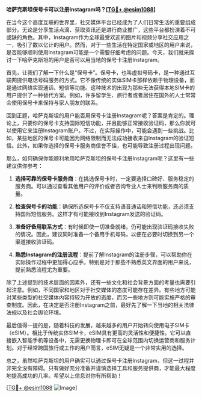 **哈萨克斯坦保号卡可以注册Instagram吗？[[TG💪+ @esim1088](https://t.me/s/esim1088)]**

在当今这个高度互联的世界里，社交媒体平台已经成为了人们日常生活的重要组成部分。无论是分享生活点滴、获取资讯还是进行商业推广，这些平台都扮演着不可或缺的角色。其中，Instagram作为全球最受欢迎的图片和视频分享社交应用之一，吸引了数以亿计的用户。然而，对于一些生活在特定国家或地区的用户来说，是否能够顺利使用Instagram可能是一个需要仔细考虑的问题。今天，我们就来探讨一下哈萨克斯坦的用户是否可以用当地的保号卡注册Instagram。

首先，让我们了解一下什么是“保号卡”。保号卡，也叫虚拟号码卡，是一种通过互联网提供电话号码服务的方式。它不像传统的实体SIM卡那样依赖于物理设备，而是通过网络实现通话、短信等功能。这种技术的出现为那些无法获得本地SIM卡的用户提供了一种替代方案。例如，许多留学生、旅行者或者居住在国外的人士常常会使用保号卡来保持与家人朋友的联系。

回到正题，哈萨克斯坦的用户能否用保号卡注册Instagram呢？答案是肯定的。理论上，只要你的保号卡支持国际短信功能，并且能够正常接收验证码，那么你就可以使用它来注册Instagram账户。不过，在实际操作中，可能会遇到一些挑战。比如，某些地区的保号卡可能因为网络限制而无法成功接收来自Instagram的验证短信。此外，如果你选择的保号卡服务商信誉不佳，也可能导致注册过程出现问题。

那么，如何确保你能顺利地用哈萨克斯坦的保号卡注册Instagram呢？这里有一些建议供你参考：

1. **选择可靠的保号卡服务商**：在挑选保号卡时，一定要选择口碑好、服务稳定的服务商。可以通过查看其他用户的评价或者咨询专业人士来判断服务商的质量。

2. **检查保号卡的功能**：确保所选保号卡不仅支持语音通话和短信功能，还必须支持国际短信服务。这样才有可能接收到Instagram发送的验证码。

3. **准备好备用联系方式**：有时候即使一切准备就绪，仍可能出现验证码接收失败的情况。因此，建议同时准备一个备用手机号码，以便在必要时切换到另一个渠道接收验证码。

4. **熟悉Instagram的注册流程**：提前了解Instagram的注册步骤，可以帮助你在实际操作过程中更加得心应手。特别是对于那些不熟悉英文界面的用户来说，提前熟悉流程尤为重要。

除了上述提到的技术层面的因素外，还有一些文化和社会背景方面的考量也需要引起注意。例如，不同国家和地区对于社交媒体的态度可能存在差异。有些地方可能对某些类型的社交媒体内容持较为开放的态度，而另一些地方则可能实施严格的审查制度。因此，在决定是否注册Instagram之前，最好先了解一下当地的相关法律法规以及社会舆论环境。

最后值得一提的是，随着科技的发展，越来越多的用户开始转向使用电子SIM卡（eSIM）。相比于传统实体SIM卡，eSIM具有更高的灵活性和便捷性。它可以直接嵌入智能手机等设备中，无需更换物理卡即可在全球范围内切换运营商和服务计划。对于经常跨国旅行或工作的用户而言，eSIM无疑是一个非常实用的选择。

总之，虽然哈萨克斯坦的用户确实可以通过保号卡注册Instagram，但这一过程并非完全没有障碍。只有做好充分准备并谨慎选择工具和服务提供商，才能最大程度地提高成功的几率。希望以上信息对你有所帮助！

[[TG💪+ @esim1088](https://t.me/s/esim1088) ![Image](https://i.postimg.cc/4NQfJmqS/Snipaste-2025-05-13-00-14-12.png)]